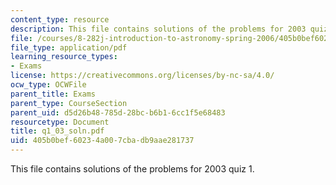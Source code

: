 ```yaml
---
content_type: resource
description: This file contains solutions of the problems for 2003 quiz 1.
file: /courses/8-282j-introduction-to-astronomy-spring-2006/405b0bef60234a007cbadb9aae281737_q1_03_soln.pdf
file_type: application/pdf
learning_resource_types:
- Exams
license: https://creativecommons.org/licenses/by-nc-sa/4.0/
ocw_type: OCWFile
parent_title: Exams
parent_type: CourseSection
parent_uid: d5d26b48-785d-28bc-b6b1-6cc1f5e68483
resourcetype: Document
title: q1_03_soln.pdf
uid: 405b0bef-6023-4a00-7cba-db9aae281737
---
```

This file contains solutions of the problems for 2003 quiz 1.